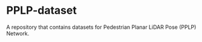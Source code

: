 # PPLP-dataset
A repository that contains datasets for Pedestrian Planar LiDAR Pose (PPLP) Network.

